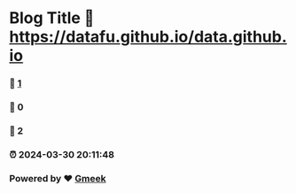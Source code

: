 # Blog Title :link: https://datafu.github.io/data.github.io 
### :page_facing_up: [1](https://datafu.github.io/data.github.io/tag.html) 
### :speech_balloon: 0 
### :hibiscus: 2 
### :alarm_clock: 2024-03-30 20:11:48 
### Powered by :heart: [Gmeek](https://github.com/Meekdai/Gmeek)
